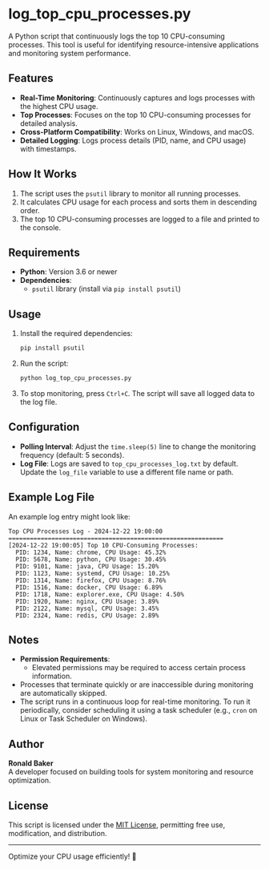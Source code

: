 
# log_top_cpu_processes.py

A Python script that continuously logs the top 10 CPU-consuming processes. This tool is useful for identifying resource-intensive applications and monitoring system performance.

## Features

- **Real-Time Monitoring**: Continuously captures and logs processes with the highest CPU usage.
- **Top Processes**: Focuses on the top 10 CPU-consuming processes for detailed analysis.
- **Cross-Platform Compatibility**: Works on Linux, Windows, and macOS.
- **Detailed Logging**: Logs process details (PID, name, and CPU usage) with timestamps.

## How It Works

1. The script uses the `psutil` library to monitor all running processes.
2. It calculates CPU usage for each process and sorts them in descending order.
3. The top 10 CPU-consuming processes are logged to a file and printed to the console.

## Requirements

- **Python**: Version 3.6 or newer
- **Dependencies**:
  - `psutil` library (install via `pip install psutil`)

## Usage

1. Install the required dependencies:
   ```bash
   pip install psutil
   ```

2. Run the script:
   ```bash
   python log_top_cpu_processes.py
   ```

3. To stop monitoring, press `Ctrl+C`. The script will save all logged data to the log file.

## Configuration

- **Polling Interval**: Adjust the `time.sleep(5)` line to change the monitoring frequency (default: 5 seconds).
- **Log File**: Logs are saved to `top_cpu_processes_log.txt` by default. Update the `log_file` variable to use a different file name or path.

## Example Log File

An example log entry might look like:

```
Top CPU Processes Log - 2024-12-22 19:00:00
============================================================
[2024-12-22 19:00:05] Top 10 CPU-Consuming Processes:
  PID: 1234, Name: chrome, CPU Usage: 45.32%
  PID: 5678, Name: python, CPU Usage: 30.45%
  PID: 9101, Name: java, CPU Usage: 15.20%
  PID: 1123, Name: systemd, CPU Usage: 10.25%
  PID: 1314, Name: firefox, CPU Usage: 8.76%
  PID: 1516, Name: docker, CPU Usage: 6.89%
  PID: 1718, Name: explorer.exe, CPU Usage: 4.50%
  PID: 1920, Name: nginx, CPU Usage: 3.89%
  PID: 2122, Name: mysql, CPU Usage: 3.45%
  PID: 2324, Name: redis, CPU Usage: 2.89%
```

## Notes

- **Permission Requirements**:
  - Elevated permissions may be required to access certain process information.
- Processes that terminate quickly or are inaccessible during monitoring are automatically skipped.
- The script runs in a continuous loop for real-time monitoring. To run it periodically, consider scheduling it using a task scheduler (e.g., `cron` on Linux or Task Scheduler on Windows).

## Author

**Ronald Baker**  
A developer focused on building tools for system monitoring and resource optimization.

## License

This script is licensed under the [MIT License](LICENSE), permitting free use, modification, and distribution.

---

Optimize your CPU usage efficiently! 🚀
```
